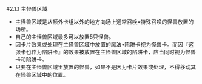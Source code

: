 #2.1.1        主怪兽区域
* 主怪兽区域是从额外卡组以外的地方向场上通常召唤•特殊召唤的怪兽放置的场所。
* 自己的主怪兽区域最多可以放置5只怪兽。
* 因卡片效果或处理在主怪兽区域中放置的魔法•陷阱卡视为怪兽卡。而因『这张卡也作为陷阱卡』的效果被放置在主怪兽区域的陷阱卡，应当同时视为怪兽卡和陷阱卡。
* 只要在主怪兽区域里放置的怪兽，如果不是因为卡片效果或处理，不得移动其在怪兽区域中的位置。
